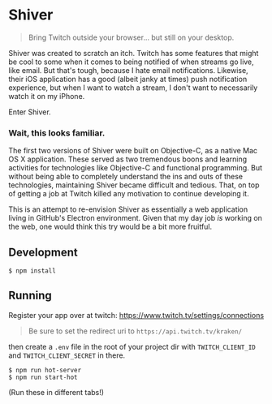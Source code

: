 # Shiver

> Bring Twitch outside your browser... but still on your desktop.

Shiver was created to scratch an itch. Twitch has some features that might be 
cool to some when it comes to being notified of when streams go live, like 
email. But that's tough, because I hate email notifications. Likewise, their 
iOS application has a good (albeit janky at times) push notification 
experience, but when I want to watch a stream, I don't want to necessarily 
watch it on my iPhone.

Enter Shiver.

### Wait, this looks familiar.

The first two versions of Shiver were built on Objective-C, as a native 
Mac OS X application. These served as two tremendous boons and learning 
activities for technologies like Objective-C and functional programming. But 
without being able to completely understand the ins and outs of these 
technologies, maintaining Shiver became difficult and tedious. That, on top 
of getting a job at Twitch killed any motivation to continue developing it.

This is an attempt to re-envision Shiver as essentially a web application 
living in GitHub's Electron environment. Given that my day job *is* working 
on the web, one would think this try would be a bit more fruitful.

## Development

    $ npm install

## Running

Register your app over at twitch: https://www.twitch.tv/settings/connections

> Be sure to set the redirect uri to `https://api.twitch.tv/kraken/`

then create a `.env` file in the root of your project dir with 
`TWITCH_CLIENT_ID` and `TWITCH_CLIENT_SECRET` in there.

    $ npm run hot-server
    $ npm run start-hot

(Run these in different tabs!)
